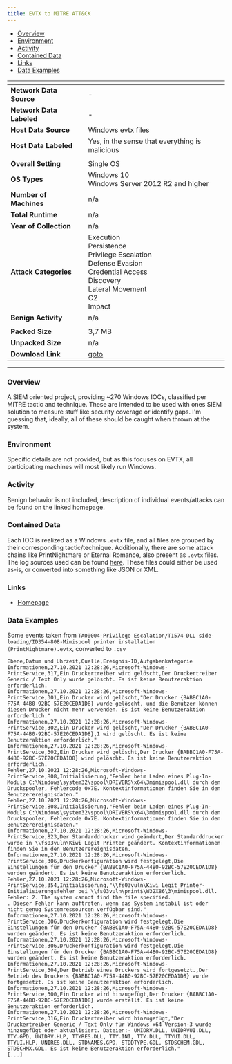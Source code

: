 ```yaml
---
title: EVTX to MITRE ATT&CK
---
```


- [Overview](#overview)
- [Environment](#environment)
- [Activity](#activity)
- [Contained Data](#contained-data)
- [Links](#links)
- [Data Examples](#data-examples)

| <!-- -->                 | <!-- -->                                                                                                                                          |
| ------------------------ | ------------------------------------------------------------------------------------------------------------------------------------------------- |
| **Network Data Source**  | -                                                                                                                                                 |
| **Network Data Labeled** | -                                                                                                                                                 |
| **Host Data Source**     | Windows evtx files                                                                                                                                |
| **Host Data Labeled**    | Yes, in the sense that everything is malicious                                                                                                    |
|                          |                                                                                                                                                   |
| **Overall Setting**      | Single OS                                                                                                                                         |
| **OS Types**             | Windows 10<br/>Windows Server 2012 R2 and higher                                                                                                  |
| **Number of Machines**   | n/a                                                                                                                                               |
| **Total Runtime**        | n/a                                                                                                                                               |
| **Year of Collection**   | n/a                                                                                                                                               |
| **Attack Categories**    | Execution<br/>Persistence<br/>Privilege Escalation<br/>Defense Evasion<br/>Credential Access<br/>Discovery<br/>Lateral Movement<br/>C2<br/>Impact |
| **Benign Activity**      | n/a                                                                                                                                               |
|                          |                                                                                                                                                   |
| **Packed Size**          | 3,7 MB                                                                                                                                            |
| **Unpacked Size**        | n/a                                                                                                                                               |
| **Download Link**        | [goto](https://github.com/mdecrevoisier/EVTX-to-MITRE-Attack/archive/refs/heads/master.zip)                                                       |

***

### Overview

A SIEM oriented project, providing ~270 Windows IOCs, classified per MITRE tactic and technique.
These are intended to be used with ones SIEM solution to measure stuff like security coverage or identify gaps.
I'm guessing that, ideally, all of these should be caught when thrown at the system.

### Environment

Specific details are not provided, but as this focuses on EVTX, all participating machines will most likely run Windows.

### Activity

Benign behavior is not included, description of individual events/attacks can be found on the linked homepage.

### Contained Data

Each IOC is realized as a Windows `.evtx` file, and all files are grouped by their corresponding tactic/technique.
Additionally, there are some attack chains like PrintNightmare or Eternal Romance, also present as `.evtx` files.
The log sources used can be
found [here](https://github.com/mdecrevoisier/EVTX-to-MITRE-Attack#microsoft-log-sources-used).
These files could either be used as-is, or converted into something like JSON or XML.

### Links

- [Homepage](https://github.com/mdecrevoisier/EVTX-to-MITRE-Attack)

### Data Examples

Some events taken
from `TA00004-Privilege Escalation/T1574-DLL side-loading/ID354-808-Mimispool printer installation (PrintNightmare).evtx`,
converted to `.csv`

```
Ebene,Datum und Uhrzeit,Quelle,Ereignis-ID,Aufgabenkategorie
Informationen,27.10.2021 12:28:26,Microsoft-Windows-PrintService,317,Ein Druckertreiber wird gelöscht,Der Druckertreiber Generic / Text Only wurde gelöscht. Es ist keine Benutzeraktion erforderlich.
Informationen,27.10.2021 12:28:26,Microsoft-Windows-PrintService,301,Ein Drucker wird gelöscht,"Der Drucker {BABBC1A0-F75A-44B0-92BC-57E20CEDA1D8} wurde gelöscht, und die Benutzer können diesen Drucker nicht mehr verwenden. Es ist keine Benutzeraktion erforderlich."
Informationen,27.10.2021 12:28:26,Microsoft-Windows-PrintService,302,Ein Drucker wird gelöscht,"Der Drucker {BABBC1A0-F75A-44B0-92BC-57E20CEDA1D8},1 wird gelöscht. Es ist keine Benutzeraktion erforderlich."
Informationen,27.10.2021 12:28:26,Microsoft-Windows-PrintService,302,Ein Drucker wird gelöscht,Der Drucker {BABBC1A0-F75A-44B0-92BC-57E20CEDA1D8} wird gelöscht. Es ist keine Benutzeraktion erforderlich.
Fehler,27.10.2021 12:28:26,Microsoft-Windows-PrintService,808,Initialisierung,"Fehler beim Laden eines Plug-In-Moduls C:\Windows\system32\spool\DRIVERS\x64\3mimispool.dll durch den Druckspooler, Fehlercode 0x7E. Kontextinformationen finden Sie in den Benutzerereignisdaten."
Fehler,27.10.2021 12:28:26,Microsoft-Windows-PrintService,808,Initialisierung,"Fehler beim Laden eines Plug-In-Moduls C:\Windows\system32\spool\DRIVERS\x64\3mimispool.dll durch den Druckspooler, Fehlercode 0x7E. Kontextinformationen finden Sie in den Benutzerereignisdaten."
Informationen,27.10.2021 12:28:26,Microsoft-Windows-PrintService,823,Der Standarddrucker wird geändert,Der Standarddrucker wurde in \\fs03vuln\Kiwi Legit Printer geändert. Kontextinformationen finden Sie in den Benutzerereignisdaten.
Informationen,27.10.2021 12:28:26,Microsoft-Windows-PrintService,306,Druckerkonfiguration wird festgelegt,Die Einstellungen für den Drucker {BABBC1A0-F75A-44B0-92BC-57E20CEDA1D8} wurden geändert. Es ist keine Benutzeraktion erforderlich.
Fehler,27.10.2021 12:28:26,Microsoft-Windows-PrintService,354,Initialisierung,"\\fs03vuln\Kiwi Legit Printer-Initialisierungsfehler bei \\fs03vuln\print$\W32X86\3\mimispool.dll. Fehler: 2. The system cannot find the file specified.
. Dieser Fehler kann auftreten, wenn das System instabil ist oder nicht genug Systemressourcen verfügbar sind."
Informationen,27.10.2021 12:28:26,Microsoft-Windows-PrintService,306,Druckerkonfiguration wird festgelegt,Die Einstellungen für den Drucker {BABBC1A0-F75A-44B0-92BC-57E20CEDA1D8} wurden geändert. Es ist keine Benutzeraktion erforderlich.
Informationen,27.10.2021 12:28:26,Microsoft-Windows-PrintService,306,Druckerkonfiguration wird festgelegt,Die Einstellungen für den Drucker {BABBC1A0-F75A-44B0-92BC-57E20CEDA1D8} wurden geändert. Es ist keine Benutzeraktion erforderlich.
Informationen,27.10.2021 12:28:26,Microsoft-Windows-PrintService,304,Der Betrieb eines Druckers wird fortgesetzt.,Der Betrieb des Druckers {BABBC1A0-F75A-44B0-92BC-57E20CEDA1D8} wurde fortgesetzt. Es ist keine Benutzeraktion erforderlich.
Informationen,27.10.2021 12:28:26,Microsoft-Windows-PrintService,300,Ein Drucker wird hinzugefügt,Der Drucker {BABBC1A0-F75A-44B0-92BC-57E20CEDA1D8} wurde erstellt. Es ist keine Benutzeraktion erforderlich.
Informationen,27.10.2021 12:28:26,Microsoft-Windows-PrintService,316,Ein Druckertreiber wird hinzugefügt,"Der Druckertreiber Generic / Text Only für Windows x64 Version-3 wurde hinzugefügt oder aktualisiert. Dateien:- UNIDRV.DLL, UNIDRVUI.DLL, TTY.GPD, UNIDRV.HLP, TTYRES.DLL, TTY.INI, TTY.DLL, TTYUI.DLL, TTYUI.HLP, UNIRES.DLL, STDNAMES.GPD, STDDTYPE.GDL, STDSCHEM.GDL, STDSCHMX.GDL. Es ist keine Benutzeraktion erforderlich."
[...]
```